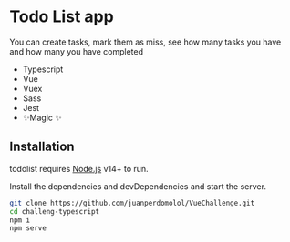 # Todo List app


You can create tasks, mark them as miss, see how many tasks you have and how many you have completed

- Typescript
-  Vue 
-  Vuex
-   Sass
-   Jest
- ✨Magic ✨


## Installation

todolist requires [Node.js](https://nodejs.org/) v14+ to run.

Install the dependencies and devDependencies and start the server.

```sh
git clone https://github.com/juanperdomolol/VueChallenge.git
cd challeng-typescript
npm i
npm serve
```



